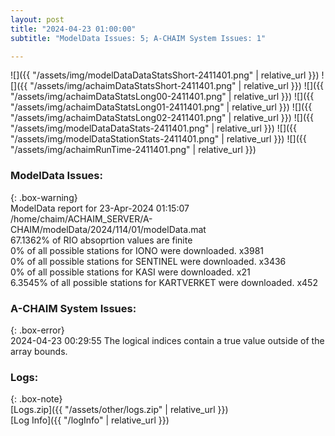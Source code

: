 ```yaml
---
layout: post
title: "2024-04-23 01:00:00"
subtitle: "ModelData Issues: 5; A-CHAIM System Issues: 1"

---
```


![]({{ "/assets/img/modelDataDataStatsShort-2411401.png" | relative_url }})
![]({{ "/assets/img/achaimDataStatsShort-2411401.png" | relative_url }})
![]({{ "/assets/img/achaimDataStatsLong00-2411401.png" | relative_url }})
![]({{ "/assets/img/achaimDataStatsLong01-2411401.png" | relative_url }})
![]({{ "/assets/img/achaimDataStatsLong02-2411401.png" | relative_url }})
![]({{ "/assets/img/modelDataDataStats-2411401.png" | relative_url }})
![]({{ "/assets/img/modelDataStationStats-2411401.png" | relative_url }})
![]({{ "/assets/img/achaimRunTime-2411401.png" | relative_url }})


### ModelData Issues:  
  
{: .box-warning}  
 ModelData report for 23-Apr-2024 01:15:07   
 /home/chaim/ACHAIM_SERVER/A-CHAIM/modelData/2024/114/01/modelData.mat   
 67.1362% of RIO absoprtion values are finite   
 0% of all possible stations for IONO were downloaded. x3981   
 0% of all possible stations for SENTINEL were downloaded. x3436   
 0% of all possible stations for KASI were downloaded. x21   
 6.3545% of all possible stations for KARTVERKET were downloaded. x452   
  
### A-CHAIM System Issues:  
  
{: .box-error}  
2024-04-23 00:29:55 The logical indices contain a true value outside of the array bounds.  

### Logs:  
  
{: .box-note}  
[Logs.zip]({{ "/assets/other/logs.zip" | relative_url }})  
[Log Info]({{ "/logInfo" | relative_url }})  
